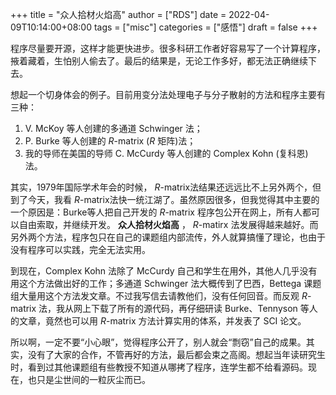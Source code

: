 +++
title = "众人拾材火焰高"
author = ["RDS"]
date = 2022-04-09T10:14:00+08:00
tags = ["misc"]
categories = ["感悟"]
draft = false
+++

程序尽量要开源，这样才能更快进步。很多科研工作者好容易写了一个计算程序，掖着藏着，生怕别人偷去了。最后的结果是，无论工作多好，都无法正确继续下去。

想起一个切身体会的例子。目前用变分法处理电子与分子散射的方法和程序主要有三种：

1.  V. McKoy 等人创建的多通道 Schwinger 法；
2.  P. Burke 等人创建的 _R_-matrix (_R_ 矩阵)法；
3.  我的导师在美国的导师 C. McCurdy 等人创建的 Complex Kohn (复科恩)法。

其实，1979年国际学术年会的时候， _R_-matrix法结果还远远比不上另外两个，但到了今天，我看 _R_-matrix法快一统江湖了。虽然原因很多，但我觉得其中主要的一个原因是：Burke等人把自己开发的 _R_-matrix 程序包公开在网上，所有人都可以自由索取，并继续开发。 **众人拾材火焰高** ， _R_-matirx 法发展得越来越好。而另外两个方法，程序包只在自己的课题组内部流传，外人就算搞懂了理论，也由于没有程序可以实践，完全无法实用。

到现在，Complex Kohn 法除了 McCurdy 自己和学生在用外，其他人几乎没有用这个方法做出好的工作；多通道 Schwinger 法大概传到了巴西，Bettega 课题组大量用这个方法发文章。不过我写信去请教他们，没有任何回音。而反观 _R_-matrix 法，我从网上下载了所有的源代码，再仔细研读 Burke、Tennyson 等人的文章，竟然也可以用 _R_-matrix 方法计算实用的体系，并发表了 SCI 论文。

所以啊，一定不要“小心眼”，觉得程序公开了，别人就会“剽窃”自己的成果。其实，没有了大家的合作，不管再好的方法，最后都会束之高阁。想起当年读研究生时，看到过其他课题组有些教授不知道从哪拷了程序，连学生都不给看源码。现在，也只是尘世间的一粒灰尘而已。